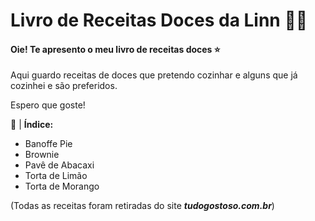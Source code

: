 # Livro de Receitas Doces da Linn :woman_cook:

#### Oie! Te apresento o meu livro de receitas doces ⭐

Aqui guardo receitas de doces que pretendo cozinhar e alguns que já cozinhei e são preferidos. 

Espero que goste! 

📖 | **Índice:**

- Banoffe Pie
- Brownie
- Pavê de Abacaxi
- Torta de Limão
- Torta de Morango

(Todas as receitas foram retiradas do site **_tudogostoso.com.br_**)

